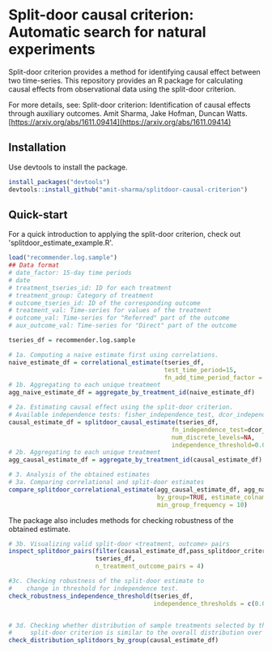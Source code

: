 # Split-door causal criterion: Automatic search for natural experiments

Split-door criterion provides a method for identifying causal effect between two time-series.
This repository provides an R package for calculating causal effects from observational data using the split-door criterion.

For more details, see: 
Split-door criterion: Identification of causal effects through auxiliary
outcomes. Amit Sharma, Jake Hofman, Duncan Watts.
[https://arxiv.org/abs/1611.09414](https://arxiv.org/abs/1611.09414)

## Installation
Use devtools to install the package. 
```r
install_packages("devtools")
devtools::install_github("amit-sharma/splitdoor-causal-criterion")
```

## Quick-start
For a quick introduction to applying the split-door criterion, check out
'splitdoor_estimate_example.R'. 

```r
load("recommender.log.sample")
## Data format
# date_factor: 15-day time periods
# date
# treatment_tseries_id: ID for each treatment
# treatment_group: Category of treatment
# outcome_tseries_id: ID of the corresponding outcome
# treatment_val: Time-series for values of the treatment
# outcome_val: Time-series for "Referred" part of the outcome
# aux_outcome_val: Time-series for "Direct" part of the outcome

tseries_df = recommender.log.sample

# 1a. Computing a naive estimate first using correlations.
naive_estimate_df = correlational_estimate(tseries_df,
                                           test_time_period=15,
                                           fn_add_time_period_factor = assign_time_periods)
# 1b. Aggregating to each unique treatment
agg_naive_estimate_df = aggregate_by_treatment_id(naive_estimate_df)

# 2a. Estimating causal effect using the split-door criterion.
# Available independence tests: fisher_independence_test, dcor_independence_test
causal_estimate_df = splitdoor_causal_estimate(tseries_df,
                                             fn_independence_test=dcor_independence_test,
                                             num_discrete_levels=NA,
                                             independence_threshold=0.05)
# 2b. Aggregating to each unique treatment
agg_causal_estimate_df = aggregate_by_treatment_id(causal_estimate_df)

# 3. Analysis of the obtained estimates
# 3a. Comparing correlational and split-door estimates
compare_splitdoor_correlational_estimate(agg_causal_estimate_df, agg_naive_estimate_df,
                                         by_group=TRUE, estimate_colname="agg_causal_estimate",
                                         min_group_frequency = 10)
```

The package also includes methods for checking robustness of the obtained estimate.
```r
# 3b. Visualizing valid split-door <treatment, outcome> pairs
inspect_splitdoor_pairs(filter(causal_estimate_df,pass_splitdoor_criterion),
                        tseries_df,
                        n_treatment_outcome_pairs = 4)

#3c. Checking robustness of the split-door estimate to
#    change in threshold for independence test.
check_robustness_independence_threshold(tseries_df,
                                        independence_thresholds = c(0.05,0.01))


# 3d. Checking whether distribution of sample treatments selected by the
#     split-door criterion is similar to the overall distribution over treatment groups.
check_distribution_splitdoors_by_group(causal_estimate_df)
```
